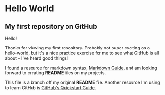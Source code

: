 # Hello World
## My first repository on GitHub

Hello!

Thanks for viewing my first repository. Probably not super exciting as a hello-world, but it's a nice practice exercise for me to see what GitHub is all about - I've heard good things!

I found a resource for markdown syntax, [Markdown Guide](https://www.markdownguide.org/cheat-sheet/), and am looking forward to creating **README** files on my projects. 

This file is a branch off my original **README** file. Another resource I'm using to learn GitHub is [GitHub's Quickstart Guide](https://docs.github.com/en/get-started/quickstart/hello-world).
